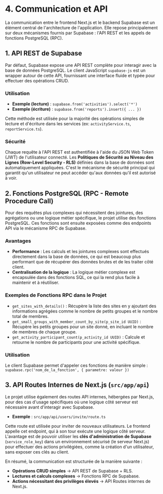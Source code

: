 # 4. Communication et API

La communication entre le frontend Next.js et le backend Supabase est un élément central de l'architecture de l'application. Elle repose principalement sur deux mécanismes fournis par Supabase : l'API REST et les appels de fonctions PostgreSQL (RPC).

## 1. API REST de Supabase

Par défaut, Supabase expose une API REST complète pour interagir avec la base de données PostgreSQL. Le client JavaScript `supabase-js` est un wrapper autour de cette API, fournissant une interface fluide et typée pour effectuer des opérations CRUD.

### Utilisation

-   **Exemple (lecture)** : `supabase.from('activities').select('*')`
-   **Exemple (écriture)** : `supabase.from('reports').insert({ ... })`

Cette méthode est utilisée pour la majorité des opérations simples de lecture et d'écriture dans les services (ex: `activityService.ts`, `reportService.ts`).

### Sécurité

Chaque requête à l'API REST est authentifiée à l'aide du JSON Web Token (JWT) de l'utilisateur connecté. Les **Politiques de Sécurité au Niveau des Lignes (Row-Level Security - RLS)** définies dans la base de données sont automatiquement appliquées. C'est le mécanisme de sécurité principal qui garantit qu'un utilisateur ne peut accéder qu'aux données qu'il est autorisé à voir.

## 2. Fonctions PostgreSQL (RPC - Remote Procedure Call)

Pour des requêtes plus complexes qui nécessitent des jointures, des agrégations ou une logique métier spécifique, le projet utilise des fonctions PostgreSQL. Ces fonctions sont ensuite exposées comme des endpoints API via le mécanisme RPC de Supabase.

### Avantages

-   **Performance** : Les calculs et les jointures complexes sont effectués directement dans la base de données, ce qui est beaucoup plus performant que de récupérer des données brutes et de les traiter côté client.
-   **Centralisation de la logique** : La logique métier complexe est encapsulée dans des fonctions SQL, ce qui la rend plus facile à maintenir et à réutiliser.

### Exemples de Fonctions RPC dans le Projet

-   `get_sites_with_details()` : Récupère la liste des sites en y ajoutant des informations agrégées comme le nombre de petits groupes et le nombre total de membres.
-   `get_small_groups_with_member_count_by_site(p_site_id UUID)` : Récupère les petits groupes pour un site donné, en incluant le nombre de membres de chaque groupe.
-   `get_activity_participant_count(p_activity_id UUID)` : Calcule et retourne le nombre de participants pour une activité spécifique.

### Utilisation

Le client Supabase permet d'appeler ces fonctions de manière simple :
`supabase.rpc('nom_de_la_fonction', { parametre: valeur })`

## 3. API Routes Internes de Next.js (`src/app/api`)

Le projet utilise également des routes API internes, hébergées par Next.js, pour des cas d'usage spécifiques où une logique côté serveur est nécessaire avant d'interagir avec Supabase.

-   **Exemple** : `src/app/api/users/invite/route.ts`

Cette route est utilisée pour inviter de nouveaux utilisateurs. Le frontend appelle cet endpoint, qui à son tour exécute une logique côté serveur. L'avantage est de pouvoir utiliser les **clés d'administration de Supabase** (`service_role_key`) dans un environnement sécurisé (le serveur Next.js) pour effectuer des actions privilégiées, comme la création d'un utilisateur, sans exposer ces clés au client.

En résumé, la communication est structurée de la manière suivante :
-   **Opérations CRUD simples** -> API REST de Supabase + RLS.
-   **Lectures et calculs complexes** -> Fonctions RPC de Supabase.
-   **Actions nécessitant des privilèges élevés** -> API Routes internes de Next.js.
